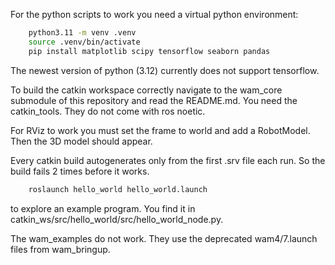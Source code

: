 For the python scripts to work you need a virtual python environment:

```bash
    python3.11 -m venv .venv
    source .venv/bin/activate
    pip install matplotlib scipy tensorflow seaborn pandas
```

The newest version of python (3.12) currently does not support tensorflow.

To build the catkin workspace correctly navigate to the wam_core submodule of this repository
and read the README.md. You need the catkin_tools. They do not come with ros noetic.

For RViz to work you must set the frame to world and add a RobotModel. Then the 3D model should appear.

Every catkin build autogenerates only from the first .srv file each run. So the build fails 2 times before it works.

```bash
    roslaunch hello_world hello_world.launch
```
to explore an example program.
You find it in catkin_ws/src/hello_world/src/hello_world_node.py.

The wam_examples do not work. They use the deprecated wam4/7.launch files from wam_bringup.
